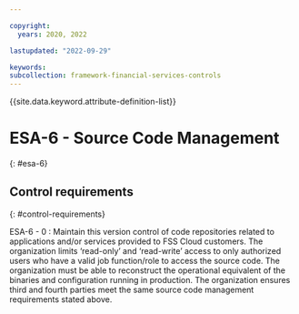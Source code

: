 ```yaml
---

copyright:
  years: 2020, 2022

lastupdated: "2022-09-29"

keywords: 
subcollection: framework-financial-services-controls
---
```


{{site.data.keyword.attribute-definition-list}}

               
# ESA-6 - Source Code Management
{: #esa-6}

## Control requirements
{: #control-requirements}

ESA-6 - 0
    : Maintain this version control of code repositories related to applications and/or services provided to FSS Cloud customers. The organization limits ‘read-only’ and ‘read-write’ access to only authorized users who have a valid job function/role to access the source code. The organization must be able to reconstruct the operational equivalent of the binaries and configuration running in production. The organization ensures third and fourth parties meet the same source code management requirements stated above.



